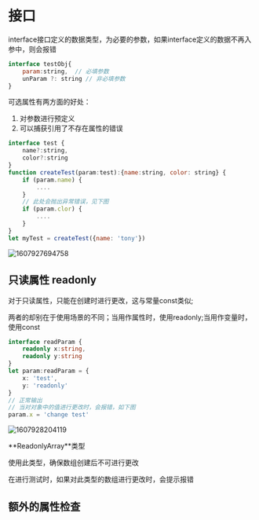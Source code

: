 # 接口

interface接口定义的数据类型，为必要的参数，如果interface定义的数据不再入参中，则会报错

```javascript
interface testObj{
    param:string,  // 必填参数
    unParam ?: string // 非必填参数
}
```

可选属性有两方面的好处：

1. 对参数进行预定义
2. 可以捕获引用了不存在属性的错误

```javascript
interface test {
    name?:string,
    color?:string
}
function createTest(param:test):{name:string, color: string} {
    if (param.name) {
        ....
    }
    // 此处会抛出异常错误，见下图
    if (param.clor) {
        ....
    }
}
let myTest = createTest({name: 'tony'})
```

![1607927694758](D:\study\javaScript\Object_code\typeScript_Interface_errors.png)

## 只读属性 readonly

对于只读属性，只能在创建时进行更改，这与常量const类似;

两者的却别在于使用场景的不同；当用作属性时，使用readonly;当用作变量时，使用const

```typescript
interface readParam {
    readonly x:string,
    readonly y:string
}
let param:readParam = {
    x: 'test',
    y: 'readonly'
}
// 正常输出
// 当对对象中的值进行更改时，会报错，如下图
param.x = 'change test'
```

![1607928204119](D:\study\javaScript\Object_code\typeScript_interface_readonly.png)

**ReadonlyArray<T>**类型

使用此类型，确保数组创建后不可进行更改

在进行测试时，如果对此类型的数组进行更改时，会提示报错



## 额外的属性检查

